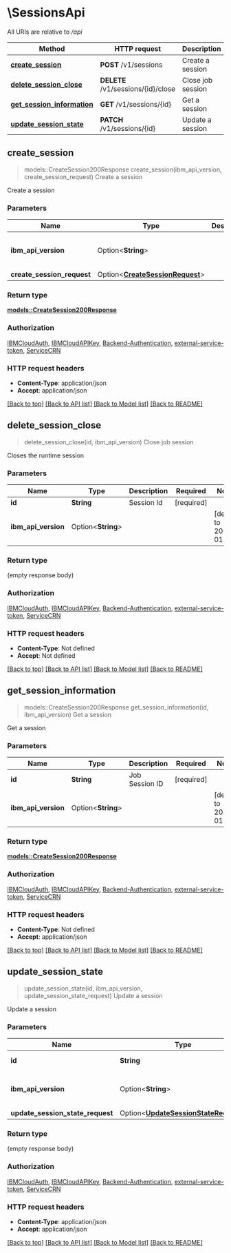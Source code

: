 # \SessionsApi

All URIs are relative to */api*

Method | HTTP request | Description
------------- | ------------- | -------------
[**create_session**](SessionsApi.md#create_session) | **POST** /v1/sessions | Create a session
[**delete_session_close**](SessionsApi.md#delete_session_close) | **DELETE** /v1/sessions/{id}/close | Close job session
[**get_session_information**](SessionsApi.md#get_session_information) | **GET** /v1/sessions/{id} | Get a session
[**update_session_state**](SessionsApi.md#update_session_state) | **PATCH** /v1/sessions/{id} | Update a session



## create_session

> models::CreateSession200Response create_session(ibm_api_version, create_session_request)
Create a session

Create a session

### Parameters


Name | Type | Description  | Required | Notes
------------- | ------------- | ------------- | ------------- | -------------
**ibm_api_version** | Option<**String**> |  |  |[default to 2025-01-01]
**create_session_request** | Option<[**CreateSessionRequest**](CreateSessionRequest.md)> |  |  |

### Return type

[**models::CreateSession200Response**](create_session_200_response.md)

### Authorization

[IBMCloudAuth](../README.md#IBMCloudAuth), [IBMCloudAPIKey](../README.md#IBMCloudAPIKey), [Backend-Authentication](../README.md#Backend-Authentication), [external-service-token](../README.md#external-service-token), [ServiceCRN](../README.md#ServiceCRN)

### HTTP request headers

- **Content-Type**: application/json
- **Accept**: application/json

[[Back to top]](#) [[Back to API list]](../README.md#documentation-for-api-endpoints) [[Back to Model list]](../README.md#documentation-for-models) [[Back to README]](../README.md)


## delete_session_close

> delete_session_close(id, ibm_api_version)
Close job session

Closes the runtime session

### Parameters


Name | Type | Description  | Required | Notes
------------- | ------------- | ------------- | ------------- | -------------
**id** | **String** | Session Id | [required] |
**ibm_api_version** | Option<**String**> |  |  |[default to 2025-01-01]

### Return type

 (empty response body)

### Authorization

[IBMCloudAuth](../README.md#IBMCloudAuth), [IBMCloudAPIKey](../README.md#IBMCloudAPIKey), [Backend-Authentication](../README.md#Backend-Authentication), [external-service-token](../README.md#external-service-token), [ServiceCRN](../README.md#ServiceCRN)

### HTTP request headers

- **Content-Type**: Not defined
- **Accept**: Not defined

[[Back to top]](#) [[Back to API list]](../README.md#documentation-for-api-endpoints) [[Back to Model list]](../README.md#documentation-for-models) [[Back to README]](../README.md)


## get_session_information

> models::CreateSession200Response get_session_information(id, ibm_api_version)
Get a session

Get a session

### Parameters


Name | Type | Description  | Required | Notes
------------- | ------------- | ------------- | ------------- | -------------
**id** | **String** | Job Session ID | [required] |
**ibm_api_version** | Option<**String**> |  |  |[default to 2025-01-01]

### Return type

[**models::CreateSession200Response**](create_session_200_response.md)

### Authorization

[IBMCloudAuth](../README.md#IBMCloudAuth), [IBMCloudAPIKey](../README.md#IBMCloudAPIKey), [Backend-Authentication](../README.md#Backend-Authentication), [external-service-token](../README.md#external-service-token), [ServiceCRN](../README.md#ServiceCRN)

### HTTP request headers

- **Content-Type**: Not defined
- **Accept**: application/json

[[Back to top]](#) [[Back to API list]](../README.md#documentation-for-api-endpoints) [[Back to Model list]](../README.md#documentation-for-models) [[Back to README]](../README.md)


## update_session_state

> update_session_state(id, ibm_api_version, update_session_state_request)
Update a session

Update a session

### Parameters


Name | Type | Description  | Required | Notes
------------- | ------------- | ------------- | ------------- | -------------
**id** | **String** | Job Session ID | [required] |
**ibm_api_version** | Option<**String**> |  |  |[default to 2025-01-01]
**update_session_state_request** | Option<[**UpdateSessionStateRequest**](UpdateSessionStateRequest.md)> |  |  |

### Return type

 (empty response body)

### Authorization

[IBMCloudAuth](../README.md#IBMCloudAuth), [IBMCloudAPIKey](../README.md#IBMCloudAPIKey), [Backend-Authentication](../README.md#Backend-Authentication), [external-service-token](../README.md#external-service-token), [ServiceCRN](../README.md#ServiceCRN)

### HTTP request headers

- **Content-Type**: application/json
- **Accept**: application/json

[[Back to top]](#) [[Back to API list]](../README.md#documentation-for-api-endpoints) [[Back to Model list]](../README.md#documentation-for-models) [[Back to README]](../README.md)

